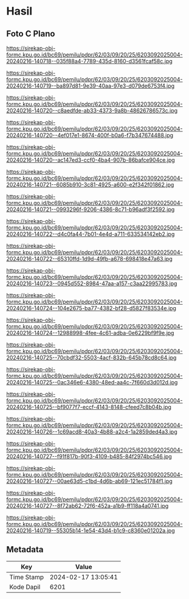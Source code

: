 # Hasil

## Foto C Plano

https://sirekap-obj-formc.kpu.go.id/bc69/pemilu/pdpr/62/03/09/20/25/6203092025004-20240216-140718--035f88a4-7789-435d-8160-d3561fcaf58c.jpg

https://sirekap-obj-formc.kpu.go.id/bc69/pemilu/pdpr/62/03/09/20/25/6203092025004-20240216-140719--ba897d81-9e39-40aa-97e3-d079de6753f4.jpg

https://sirekap-obj-formc.kpu.go.id/bc69/pemilu/pdpr/62/03/09/20/25/6203092025004-20240216-140720--c8aedfde-ab33-4373-9a8b-48626786573c.jpg

https://sirekap-obj-formc.kpu.go.id/bc69/pemilu/pdpr/62/03/09/20/25/6203092025004-20240216-140720--4ef017e1-8674-400f-b0a6-f7b347674488.jpg

https://sirekap-obj-formc.kpu.go.id/bc69/pemilu/pdpr/62/03/09/20/25/6203092025004-20240216-140720--ac147ed3-ccf0-4ba4-907b-86bafce904ce.jpg

https://sirekap-obj-formc.kpu.go.id/bc69/pemilu/pdpr/62/03/09/20/25/6203092025004-20240216-140721--6085b910-3c81-4925-a600-e2f342f01862.jpg

https://sirekap-obj-formc.kpu.go.id/bc69/pemilu/pdpr/62/03/09/20/25/6203092025004-20240216-140721--0993296f-9206-4386-8c71-b96adf3f2592.jpg

https://sirekap-obj-formc.kpu.go.id/bc69/pemilu/pdpr/62/03/09/20/25/6203092025004-20240216-140722--d4c0fa44-7b01-4e4d-a711-633534142eb2.jpg

https://sirekap-obj-formc.kpu.go.id/bc69/pemilu/pdpr/62/03/09/20/25/6203092025004-20240216-140722--65310ffd-1d9d-49fb-a678-698418e47a63.jpg

https://sirekap-obj-formc.kpu.go.id/bc69/pemilu/pdpr/62/03/09/20/25/6203092025004-20240216-140723--0945d552-8984-47aa-a157-c3aa22995783.jpg

https://sirekap-obj-formc.kpu.go.id/bc69/pemilu/pdpr/62/03/09/20/25/6203092025004-20240216-140724--104e2675-ba77-4382-bf28-d5827f83534e.jpg

https://sirekap-obj-formc.kpu.go.id/bc69/pemilu/pdpr/62/03/09/20/25/6203092025004-20240216-140724--12988998-4fee-4c61-adba-0e6229bf9f9e.jpg

https://sirekap-obj-formc.kpu.go.id/bc69/pemilu/pdpr/62/03/09/20/25/6203092025004-20240216-140725--70cbdf32-5503-4acf-832b-645b78cd8c64.jpg

https://sirekap-obj-formc.kpu.go.id/bc69/pemilu/pdpr/62/03/09/20/25/6203092025004-20240216-140725--0ac346e6-4380-48ed-aa4c-7f660d3d012d.jpg

https://sirekap-obj-formc.kpu.go.id/bc69/pemilu/pdpr/62/03/09/20/25/6203092025004-20240216-140725--bf9077f7-eccf-4143-8148-cfeed7c8b04b.jpg

https://sirekap-obj-formc.kpu.go.id/bc69/pemilu/pdpr/62/03/09/20/25/6203092025004-20240216-140726--1c69acd8-40a3-4b88-a2c4-1a2859ded4a3.jpg

https://sirekap-obj-formc.kpu.go.id/bc69/pemilu/pdpr/62/03/09/20/25/6203092025004-20240216-140727--f91f817b-90f3-4109-b485-84f2974bc546.jpg

https://sirekap-obj-formc.kpu.go.id/bc69/pemilu/pdpr/62/03/09/20/25/6203092025004-20240216-140727--00ae63d5-c1bd-4d6b-ab69-121ec51784f1.jpg

https://sirekap-obj-formc.kpu.go.id/bc69/pemilu/pdpr/62/03/09/20/25/6203092025004-20240216-140727--8f72ab62-72f6-452a-a1b9-ff118a4a0741.jpg

https://sirekap-obj-formc.kpu.go.id/bc69/pemilu/pdpr/62/03/09/20/25/6203092025004-20240216-140719--55305b14-1e54-43d4-b1c9-c8360e01202a.jpg


## Metadata

| Key        | Value               |
| ---------- | ------------------- |
| Time Stamp | 2024-02-17 13:05:41 |
| Kode Dapil | 6201                |



